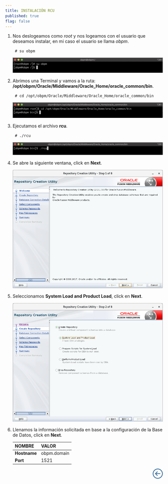 ```yaml
---
title: INSTALACIÓN RCU
published: true
flag: false 
---
```


1. Nos deslogeamos como *root* y nos logeamos con el usuario que deseamos instalar, en mi caso el usuario se llama *obpm*.

        # su obpm

    ![obpm_1](../assets/obpm/centos/rcu/rcu_1.png)

2. Abrimos una Terminal y vamos a la ruta: **/opt/obpm/Oracle/Middleware/Oracle_Home/oracle_common/bin**.

        # cd /opt/obpm/Oracle/Middleware/Oracle_Home/oracle_common/bin

    ![obpm_2](../assets/obpm/centos/rcu/rcu_2.png)

3. Ejecutamos el archivo **rcu**.

        # ./rcu

    ![obpm_3](../assets/obpm/centos/rcu/rcu_3.png)

4. Se abre la siguiente ventana, click en **Next**. 

    ![obpm_4](../assets/obpm/centos/rcu/rcu_4.png)

5. Seleccionamos **System Load and Product Load**, click en **Next**. 

    ![obpm_5](../assets/obpm/centos/rcu/rcu_5.png)

6. Llenamos la información solicitada en base a la configuración de la Base de Datos, click en **Next**.

    |  NOMBRE      |  VALOR      |
    | ------------ | ----------- |
    | **Hostname** | obpm.domain |
    | **Port**     | 1521        |

<div align="right">
    <a href="obpm-centos-install">
        <img src="../assets/icons/boton-back.png" title="Instalación OBPM Centos"  />
    </a>
</div>